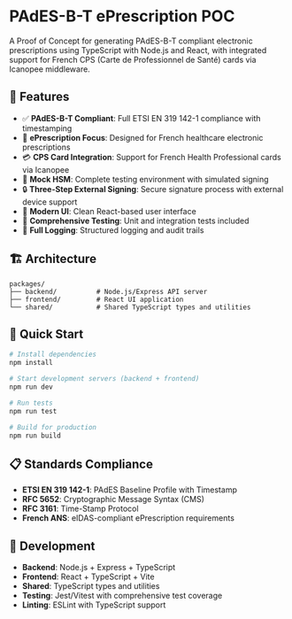# PAdES-B-T ePrescription POC

A Proof of Concept for generating PAdES-B-T compliant electronic prescriptions using TypeScript with Node.js and React, with integrated support for French CPS (Carte de Professionnel de Santé) cards via Icanopee middleware.

## 🎯 Features

- ✅ **PAdES-B-T Compliant**: Full ETSI EN 319 142-1 compliance with timestamping
- 🏥 **ePrescription Focus**: Designed for French healthcare electronic prescriptions
- 💳 **CPS Card Integration**: Support for French Health Professional cards via Icanopee
- 🧪 **Mock HSM**: Complete testing environment with simulated signing
- 🔒 **Three-Step External Signing**: Secure signature process with external device support
- 🎨 **Modern UI**: Clean React-based user interface
- 🧪 **Comprehensive Testing**: Unit and integration tests included
- 📝 **Full Logging**: Structured logging and audit trails

## 🏗️ Architecture

```
packages/
├── backend/          # Node.js/Express API server
├── frontend/         # React UI application
└── shared/           # Shared TypeScript types and utilities
```

## 🚀 Quick Start

```bash
# Install dependencies
npm install

# Start development servers (backend + frontend)
npm run dev

# Run tests
npm run test

# Build for production
npm run build
```

## 📋 Standards Compliance

- **ETSI EN 319 142-1**: PAdES Baseline Profile with Timestamp
- **RFC 5652**: Cryptographic Message Syntax (CMS)
- **RFC 3161**: Time-Stamp Protocol
- **French ANS**: eIDAS-compliant ePrescription requirements

## 🔧 Development

- **Backend**: Node.js + Express + TypeScript
- **Frontend**: React + TypeScript + Vite
- **Shared**: TypeScript types and utilities
- **Testing**: Jest/Vitest with comprehensive test coverage
- **Linting**: ESLint with TypeScript support
